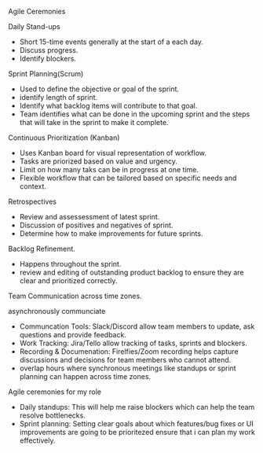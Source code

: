 Agile Ceremonies

Daily Stand-ups

- Short 15-time events generally at the start of a each day.
- Discuss progress.
- Identify blockers.

Sprint Planning(Scrum)

- Used to define the objective or goal of the sprint.
- identify length of sprint.
- Identify what backlog items will contribute to that goal.
- Team identifies what can be done in the upcoming sprint and the steps that will take in the sprint to make it complete.

Continuous Prioritization (Kanban)

- Uses Kanban board for visual representation of workflow.
- Tasks are priorized based on value and urgency.
- Limit on how many taks can be in progress at one time.
- Flexible workflow that can be tailored based on specific needs and context.

Retrospectives

- Review and assessessment of latest sprint.
- Discussion of positives and negatives of sprint.
- Determine how to make improvements for future sprints.

Backlog Refinement.

- Happens throughout the sprint.
- review and editing of outstanding product backlog to ensure they are clear and prioritized correctly.

Team Communication across time zones.

asynchronously communciate

- Communcation Tools: Slack/Discord allow team members to update, ask questions and provide feedback.
- Work Tracking: Jira/Tello allow tracking of tasks, sprints and blockers.
- Recording & Documenation: Firelfies/Zoom recording helps capture discussions and decisions for team members who cannot attend.
- overlap hours where synchronous meetings like standups or sprint planning can happen across time zones.

Agile ceremonies for my role

- Daily standups: This will help me raise blockers which can help the team resolve bottlenecks.
- Sprint planning: Setting clear goals about which features/bug fixes or UI improvements are going to be prioritezed ensure that i can plan my work effectively.
